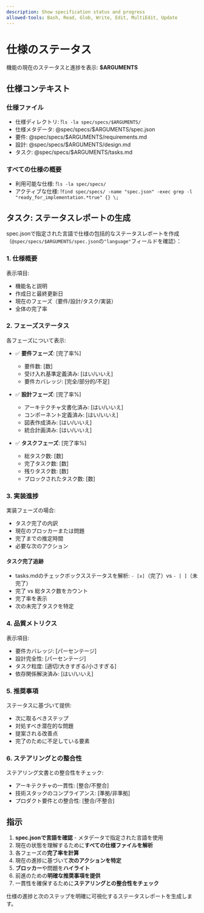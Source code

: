 ```yaml
---
description: Show specification status and progress
allowed-tools: Bash, Read, Glob, Write, Edit, MultiEdit, Update
---
```


# 仕様のステータス

機能の現在のステータスと進捗を表示: **$ARGUMENTS**

## 仕様コンテキスト

### 仕様ファイル

- 仕様ディレクトリ: !`ls -la spec/specs/$ARGUMENTS/`
- 仕様メタデータ: @spec/specs/$ARGUMENTS/spec.json
- 要件: @spec/specs/$ARGUMENTS/requirements.md
- 設計: @spec/specs/$ARGUMENTS/design.md
- タスク: @spec/specs/$ARGUMENTS/tasks.md

### すべての仕様の概要

- 利用可能な仕様: !`ls -la spec/specs/`
- アクティブな仕様: !`find spec/specs/ -name "spec.json" -exec grep -l "ready_for_implementation.*true" {} \;`

## タスク: ステータスレポートの生成

spec.jsonで指定された言語で仕様の包括的なステータスレポートを作成（`@spec/specs/$ARGUMENTS/spec.json`の`"language"`フィールドを確認）：

### 1. 仕様概要

表示項目:

- 機能名と説明
- 作成日と最終更新日
- 現在のフェーズ（要件/設計/タスク/実装）
- 全体の完了率

### 2. フェーズステータス

各フェーズについて表示:

- ✅ **要件フェーズ**: [完了率%]
  - 要件数: [数]
  - 受け入れ基準定義済み: [はい/いいえ]
  - 要件カバレッジ: [完全/部分的/不足]

- ✅ **設計フェーズ**: [完了率%]
  - アーキテクチャ文書化済み: [はい/いいえ]
  - コンポーネント定義済み: [はい/いいえ]
  - 図表作成済み: [はい/いいえ]
  - 統合計画済み: [はい/いいえ]

- ✅ **タスクフェーズ**: [完了率%]
  - 総タスク数: [数]
  - 完了タスク数: [数]
  - 残りタスク数: [数]
  - ブロックされたタスク数: [数]

### 3. 実装進捗

実装フェーズの場合:

- タスク完了の内訳
- 現在のブロッカーまたは問題
- 完了までの推定時間
- 必要な次のアクション

#### タスク完了追跡

- tasks.mdのチェックボックスステータスを解析: `- [x]`（完了）vs `- [ ]`（未完了）
- 完了 vs 総タスク数をカウント
- 完了率を表示
- 次の未完了タスクを特定

### 4. 品質メトリクス

表示項目:

- 要件カバレッジ: [パーセンテージ]
- 設計完全性: [パーセンテージ]
- タスク粒度: [適切/大きすぎる/小さすぎる]
- 依存関係解決済み: [はい/いいえ]

### 5. 推奨事項

ステータスに基づいて提供:

- 次に取るべきステップ
- 対処すべき潜在的な問題
- 提案される改善点
- 完了のために不足している要素

### 6. ステアリングとの整合性

ステアリング文書との整合性をチェック:

- アーキテクチャの一貫性: [整合/不整合]
- 技術スタックのコンプライアンス: [準拠/非準拠]
- プロダクト要件との整合性: [整合/不整合]

## 指示

1. **spec.jsonで言語を確認** - メタデータで指定された言語を使用
2. 現在の状態を理解するために**すべての仕様ファイルを解析**
3. 各フェーズの**完了率を計算**
4. 現在の進捗に基づいて**次のアクションを特定**
5. **ブロッカー**や問題を**ハイライト**
6. 前進のための**明確な推奨事項を提供**
7. 一貫性を確保するために**ステアリングとの整合性をチェック**

仕様の進捗と次のステップを明確に可視化するステータスレポートを生成します。
